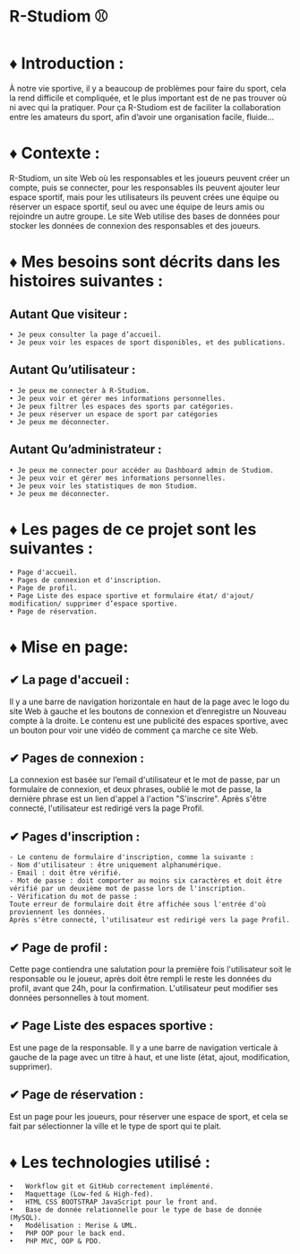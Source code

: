 <h1>R-Studiom &#x26BE;</h1>


# &#x2666; Introduction :
À notre vie sportive, il y a beaucoup de problèmes pour faire du sport, cela la rend difficile et compliquée, et le plus important est de ne pas trouver où ni avec qui la pratiquer.
Pour ça R-Studiom est de faciliter la collaboration entre les amateurs du sport, afin d’avoir une organisation facile, fluide...

# &#x2666; Contexte :
R-Studiom, un site Web où les responsables et les joueurs peuvent créer un compte, puis se connecter, pour les responsables ils peuvent ajouter leur espace sportif, mais pour les utilisateurs ils peuvent crées une équipe ou réserver un espace sportif, seul ou avec une équipe de leurs amis ou rejoindre un autre groupe.
Le site Web utilise des bases de données pour stocker les données de connexion des responsables et des joueurs.

# &#x2666; Mes besoins sont décrits dans les histoires suivantes :
## Autant Que visiteur :
    • Je peux consulter la page d’accueil.
    • Je peux voir les espaces de sport disponibles, et des publications.
## Autant Qu’utilisateur :
    • Je peux me connecter à R-Studiom.
    • Je peux voir et gérer mes informations personnelles.
    • Je peux filtrer les espaces des sports par catégories.
    • Je peux réserver un espace de sport par catégories
    • Je peux me déconnecter.
## Autant Qu’administrateur :
    • Je peux me connecter pour accéder au Dashboard admin de Studiom.
    • Je peux voir et gérer mes informations personnelles.
    • Je peux voir les statistiques de mon Studiom.
    • Je peux me déconnecter.
    
    
# &#x2666; Les pages de ce projet sont les suivantes :
    • Page d'accueil.
    • Pages de connexion et d'inscription.
    • Page de profil.
    • Page Liste des espace sportive et formulaire état/ d'ajout/ modification/ supprimer d’espace sportive.
    • Page de réservation.


# &#x2666; Mise en page:
##  &#x2714; La page d'accueil :
Il y a une barre de navigation horizontale en haut de la page avec le logo du site Web à gauche et les boutons de connexion et d’enregistre un Nouveau compte à la droite.
Le contenu est une publicité des espaces sportive, avec un bouton pour voir une vidéo de comment ça marche ce site Web.
## &#x2714; Pages de connexion :
La connexion est basée sur l’email d'utilisateur et le mot de passe, par un formulaire de connexion, et deux phrases, oublié le mot de passe, la dernière phrase est un lien d'appel à l'action "S'inscrire".
Après s'être connecté, l'utilisateur est redirigé vers la page Profil.
## &#x2714; Pages d'inscription :
    - Le contenu de formulaire d'inscription, comme la suivante :
    - Nom d'utilisateur : être uniquement alphanumérique.
    - Email : doit être vérifié.
    - Mot de passe : doit comporter au moins six caractères et doit être vérifié par un deuxième mot de passe lors de l'inscription.
    - Vérification du mot de passe :
    Toute erreur de formulaire doit être affichée sous l'entrée d'où proviennent les données.
    Après s'être connecté, l'utilisateur est redirigé vers la page Profil.
## &#x2714; Page de profil : 
Cette page contiendra une salutation pour la première fois l'utilisateur soit le responsable ou le joueur, après doit être rempli le reste les données du profil, avant que 24h, pour la confirmation.
L'utilisateur peut modifier ses données personnelles à tout moment.
## &#x2714; Page Liste des espaces sportive :
Est une page de la responsable. Il y a une barre de navigation verticale à gauche de la page avec un titre à haut, et une liste (état, ajout, modification, supprimer).
## &#x2714; Page de réservation : 
Est un page pour les joueurs, pour réserver une espace de sport, et cela se fait par sélectionner la ville et le type de sport qui te plait.

# &#x2666; Les technologies utilisé :
    •	Workflow git et GitHub correctement implémenté.
    •	Maquettage (Low-fed & High-fed).
    •	HTML CSS BOOTSTRAP JavaScript pour le front and.
    •	Base de donnée relationnelle pour le type de base de donnée (MySQL).
    •	Modélisation : Merise & UML.
    •	PHP OOP pour le back end.
    •	PHP MVC, OOP & PDO.
